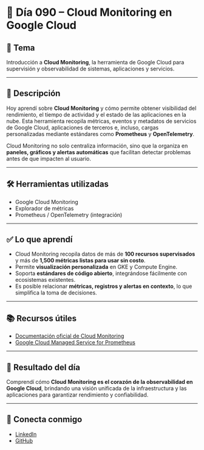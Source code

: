 # 📅 Día 090 – Cloud Monitoring en Google Cloud

## 📌 Tema

Introducción a **Cloud Monitoring**, la herramienta de Google Cloud para supervisión y observabilidad de sistemas, aplicaciones y servicios.

---

## 📘 Descripción

Hoy aprendí sobre **Cloud Monitoring** y cómo permite obtener visibilidad del rendimiento, el tiempo de actividad y el estado de las aplicaciones en la nube.
Esta herramienta recopila métricas, eventos y metadatos de servicios de Google Cloud, aplicaciones de terceros e, incluso, cargas personalizadas mediante estándares como **Prometheus** y **OpenTelemetry**.

Cloud Monitoring no solo centraliza información, sino que la organiza en **paneles, gráficos y alertas automáticas** que facilitan detectar problemas antes de que impacten al usuario.

---

## 🛠️ Herramientas utilizadas

- Google Cloud Monitoring
- Explorador de métricas
- Prometheus / OpenTelemetry (integración)

---

## ✅ Lo que aprendí

- Cloud Monitoring recopila datos de más de **100 recursos supervisados** y más de **1,500 métricas listas para usar sin costo**.
- Permite **visualización personalizada** en GKE y Compute Engine.
- Soporta **estándares de código abierto**, integrándose fácilmente con ecosistemas existentes.
- Es posible relacionar **métricas, registros y alertas en contexto**, lo que simplifica la toma de decisiones.

---

## 📚 Recursos útiles

- [Documentación oficial de Cloud Monitoring](https://cloud.google.com/monitoring/docs)
- [Google Cloud Managed Service for Prometheus](https://cloud.google.com/stackdriver/docs/solutions/gke/managing-metrics)

---

## 🎯 Resultado del día

Comprendí cómo **Cloud Monitoring es el corazón de la observabilidad en Google Cloud**, brindando una visión unificada de la infraestructura y las aplicaciones para garantizar rendimiento y confiabilidad.

---

## 🤝 Conecta conmigo

- [LinkedIn](https://www.linkedin.com/in/luis-felipe-carrasco/)
- [GitHub](https://github.com/pipeddev/)
